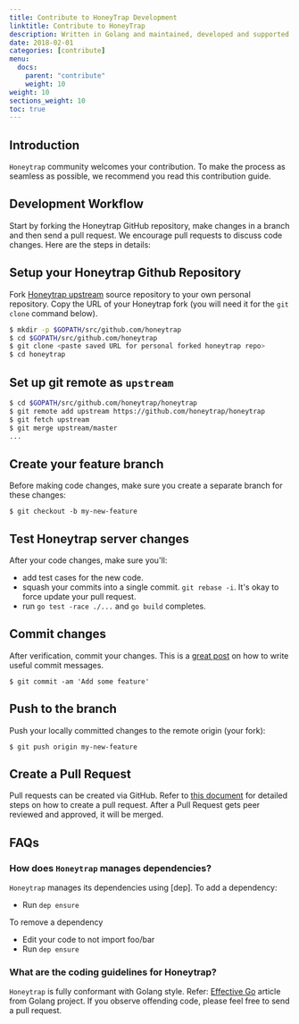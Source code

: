 ```yaml
---
title: Contribute to HoneyTrap Development
linktitle: Contribute to HoneyTrap
description: Written in Golang and maintained, developed and supported by Dutchsec and the opensource community, HoneyTrap relies heavily on contributions from the open source community.
date: 2018-02-01
categories: [contribute]
menu:
  docs:
    parent: "contribute"
    weight: 10
weight: 10
sections_weight: 10
toc: true
---
```


## Introduction

``Honeytrap`` community welcomes your contribution. To make the process as seamless as possible, we recommend you read this contribution guide.

## Development Workflow

Start by forking the Honeytrap GitHub repository, make changes in a branch and then send a pull request. We encourage pull requests to discuss code changes. Here are the steps in details:

## Setup your Honeytrap Github Repository
Fork [Honeytrap upstream](https://github.com/honeytrap/honeytrap/fork) source repository to your own personal repository. Copy the URL of your Honeytrap fork (you will need it for the `git clone` command below).

```sh
$ mkdir -p $GOPATH/src/github.com/honeytrap
$ cd $GOPATH/src/github.com/honeytrap
$ git clone <paste saved URL for personal forked honeytrap repo>
$ cd honeytrap
```

## Set up git remote as ``upstream``
```sh
$ cd $GOPATH/src/github.com/honeytrap/honeytrap
$ git remote add upstream https://github.com/honeytrap/honeytrap
$ git fetch upstream
$ git merge upstream/master
...
```

## Create your feature branch
Before making code changes, make sure you create a separate branch for these changes:

```
$ git checkout -b my-new-feature
```

## Test Honeytrap server changes
After your code changes, make sure you'll:

- add test cases for the new code.
- squash your commits into a single commit. `git rebase -i`. It's okay to force update your pull request.
- run `go test -race ./...` and `go build` completes.

## Commit changes
After verification, commit your changes. This is a [great post](https://chris.beams.io/posts/git-commit/) on how to write useful commit messages.

```
$ git commit -am 'Add some feature'
```

## Push to the branch
Push your locally committed changes to the remote origin (your fork):
```
$ git push origin my-new-feature
```

## Create a Pull Request
Pull requests can be created via GitHub. Refer to [this document](https://help.github.com/articles/creating-a-pull-request/) for detailed steps on how to create a pull request. After a Pull Request gets peer reviewed and approved, it will be merged.

## FAQs
### How does ``Honeytrap`` manages dependencies?
``Honeytrap`` manages its dependencies using [dep]. To add a dependency:
- Run `dep ensure`

To remove a dependency
- Edit your code to not import foo/bar
- Run `dep ensure`

### What are the coding guidelines for Honeytrap?
``Honeytrap`` is fully conformant with Golang style. Refer: [Effective Go](https://golang.org/doc/effective_go.html) article from Golang project. If you observe offending code, please feel free to send a pull request.
